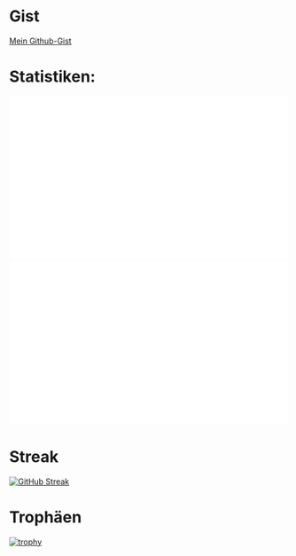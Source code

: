 # Gist
[Mein Github-Gist](https://gist.github.com/CuzImBisonratte)

# Statistiken:  
![jstrieb Stats](https://raw.githubusercontent.com/CuzImBisonratte/stats/746637d64b8eecf96edac1276f38372547345ce0/generated/languages.svg)
![jstrieb Stats](https://raw.githubusercontent.com/CuzImBisonratte/stats/746637d64b8eecf96edac1276f38372547345ce0/generated/overview.svg)

# Streak
[![GitHub Streak](http://github-readme-streak-stats.herokuapp.com?user=CuzImBisonratte&theme=dark&hide_border=true&date_format=j%20M%5B%20Y%5D)](https://git.io/streak-stats)

# Trophäen
[![trophy](https://github-profile-trophy.vercel.app/?username=ryo-ma&theme=onedark)](https://github.com/ryo-ma/github-profile-trophy)
